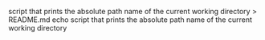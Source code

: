 script that prints the absolute path name of the current working directory > README.md
echo script that prints the absolute path name of the current working directory
